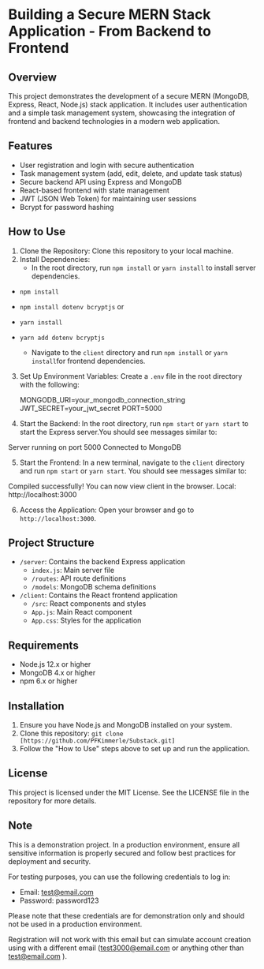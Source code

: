 # Building a Secure MERN Stack Application - From Backend to Frontend

## Overview
This project demonstrates the development of a secure MERN (MongoDB, Express, React, Node.js) stack application. It includes user authentication and a simple task management system, showcasing the integration of frontend and backend technologies in a modern web application.

## Features
* User registration and login with secure authentication
* Task management system (add, edit, delete, and update task status)
* Secure backend API using Express and MongoDB
* React-based frontend with state management
* JWT (JSON Web Token) for maintaining user sessions
* Bcrypt for password hashing

## How to Use
1. Clone the Repository: Clone this repository to your local machine.
2. Install Dependencies: 
   - In the root directory, run `npm install` or `yarn install` to install server dependencies.
- `npm install`
- `npm install dotenv bcryptjs`
or
- `yarn install`
- `yarn add dotenv bcryptjs`

   - Navigate to the `client` directory and run `npm install` or `yarn install`for frontend dependencies.
3. Set Up Environment Variables: Create a `.env` file in the root directory with the following:

   MONGODB_URI=your_mongodb_connection_string
   JWT_SECRET=your_jwt_secret
   PORT=5000

4. Start the Backend: In the root directory, run `npm start` or `yarn start` to start the Express server.You should see messages similar to: 

Server running on port 5000
Connected to MongoDB

5. Start the Frontend: In a new terminal, navigate to the `client` directory and run `npm start` or `yarn start`.
You should see messages similar to:

Compiled successfully!
You can now view client in the browser.
Local:            http://localhost:3000

6. Access the Application: Open your browser and go to `http://localhost:3000`.

## Project Structure
- `/server`: Contains the backend Express application
  - `index.js`: Main server file
  - `/routes`: API route definitions
  - `/models`: MongoDB schema definitions
- `/client`: Contains the React frontend application
  - `/src`: React components and styles
  - `App.js`: Main React component
  - `App.css`: Styles for the application

## Requirements
- Node.js 12.x or higher
- MongoDB 4.x or higher
- npm 6.x or higher

## Installation
1. Ensure you have Node.js and MongoDB installed on your system.
2. Clone this repository: `git clone [https://github.com/PFKimmerle/Substack.git]`
3. Follow the "How to Use" steps above to set up and run the application.

## License
This project is licensed under the MIT License. See the LICENSE file in the repository for more details.

## Note
This is a demonstration project. In a production environment, ensure all sensitive information is properly secured and follow best practices for deployment and security.

For testing purposes, you can use the following credentials to log in:

- Email: test@email.com
- Password: password123

Please note that these credentials are for demonstration only and should not be used in a production environment.

Registration will not work with this email but can simulate account creation using with a different email (test3000@email.com or anything other than test@email.com ).